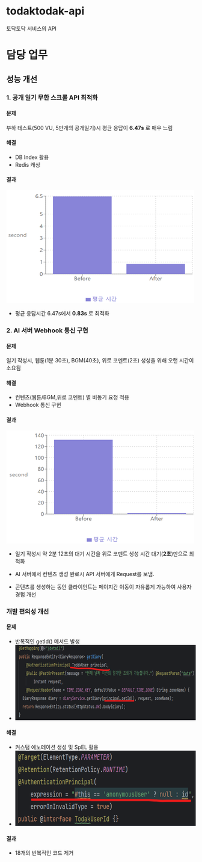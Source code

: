 # todaktodak-api

토닥토닥 서비스의 API

# 담당 업무

## 성능 개선

### 1. 공개 일기 무한 스크롤 API  최적화

#### 문제

부하 테스트(500 VU, 5만개의 공개일기)시 평균 응답이 __6.47s__ 로 매우 느림

#### 해결

- DB Index 활용
- Redis 캐싱

#### 결과

<img src="img.png" width="500" height="300">

- 평균 응답시간 6.47s에서 __0.83s__ 로 최적화

### 2. AI 서버 Webhook 통신 구현

#### 문제

일기 작성시, 웹툰(1분 30초), BGM(40초), 위로 코멘트(2초) 생성을 위해 오랜 시간이 소요됨

#### 해결

- 컨텐츠(웹툰/BGM,위로 코멘트) 별 비동기 요청 적용
- Webhook 통신 구현

#### 결과
<img src="img_1.png" width="500" height="300">

- 일기 작성시 약 2분 12초의 대기 시간을 위로 코멘트 생성 시간 대기(__2초__)만으로 최적화
- AI 서버에서 컨텐츠 생성 완료시 API 서버에게 Request를 보냄.

- 콘텐츠를 생성하는 동안 클라이언트는 페이지간 이동이 자유롭게 가능하여 사용자 경험 개선

### 개발 편의성 개선

#### 문제

- 반복적인 getId() 메서드 발생
- 
  <img src="img_3.png" width="700" height="200">

#### 해결

- 커스텀 에노테이션 생성 및 SpEL 활용
- 
  <img src="img_5.png" width="600" height="200">

#### 결과

- 18개의 반복적인 코드 제거
